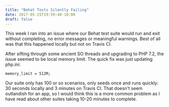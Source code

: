 ```yaml
---
title: "Behat Tests Silently Failing"
date: 2017-05-25T19:59:40-10:00
draft: false
---
```


This week I ran into an issue where our Behat test suite would run and exit without completing, no error messages or meaningful warnings. Best of all was that this happened locally but not on Travis CI.

After sifting through some ancient SO threads and upgrading to PHP 7.2, the issue seemed to be local memory limit. The quick fix was just updating php.ini:

```
memory_limit = 512M;
```

Our suite only has 100 or so scenarios, only seeds once and runs quickly: 30 seconds locally and 3 minutes on Travis CI. That doesn't seem outlandish for an app, so I would think this is a more common problem as I have read about other suites taking 10-20 minutes to complete.


